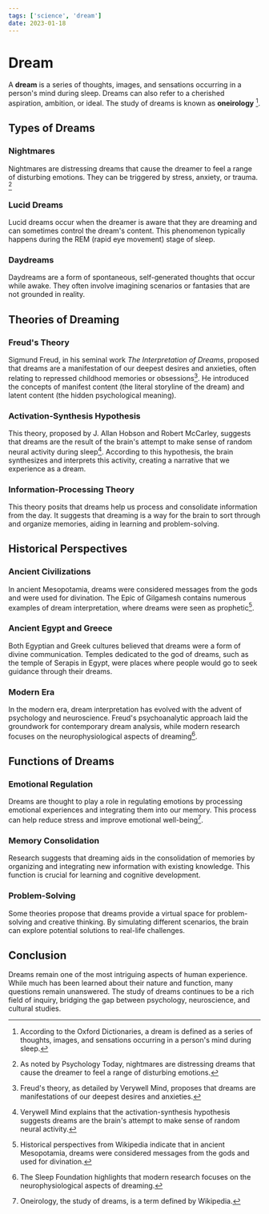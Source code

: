 ```yaml
---
tags: ['science', 'dream']
date: 2023-01-18
---
```


# Dream

A **dream** is a series of thoughts, images, and sensations occurring in a person's mind during sleep. Dreams can also refer to a cherished aspiration, ambition, or ideal. The study of dreams is known as **oneirology** [^1].

## Types of Dreams

### Nightmares

Nightmares are distressing dreams that cause the dreamer to feel a range of disturbing emotions. They can be triggered by stress, anxiety, or trauma. [^2]

### Lucid Dreams

Lucid dreams occur when the dreamer is aware that they are dreaming and can sometimes control the dream's content. This phenomenon typically happens during the REM (rapid eye movement) stage of sleep.

### Daydreams

Daydreams are a form of spontaneous, self-generated thoughts that occur while awake. They often involve imagining scenarios or fantasies that are not grounded in reality.

## Theories of Dreaming

### Freud's Theory

Sigmund Freud, in his seminal work _The Interpretation of Dreams_, proposed that dreams are a manifestation of our deepest desires and anxieties, often relating to repressed childhood memories or obsessions[^3]. He introduced the concepts of manifest content (the literal storyline of the dream) and latent content (the hidden psychological meaning).

### Activation-Synthesis Hypothesis

This theory, proposed by J. Allan Hobson and Robert McCarley, suggests that dreams are the result of the brain's attempt to make sense of random neural activity during sleep[^4]. According to this hypothesis, the brain synthesizes and interprets this activity, creating a narrative that we experience as a dream.

### Information-Processing Theory

This theory posits that dreams help us process and consolidate information from the day. It suggests that dreaming is a way for the brain to sort through and organize memories, aiding in learning and problem-solving.

## Historical Perspectives

### Ancient Civilizations

In ancient Mesopotamia, dreams were considered messages from the gods and were used for divination. The Epic of Gilgamesh contains numerous examples of dream interpretation, where dreams were seen as prophetic[^5].

### Ancient Egypt and Greece

Both Egyptian and Greek cultures believed that dreams were a form of divine communication. Temples dedicated to the god of dreams, such as the temple of Serapis in Egypt, were places where people would go to seek guidance through their dreams.

### Modern Era

In the modern era, dream interpretation has evolved with the advent of psychology and neuroscience. Freud's psychoanalytic approach laid the groundwork for contemporary dream analysis, while modern research focuses on the neurophysiological aspects of dreaming[^6].

## Functions of Dreams

### Emotional Regulation

Dreams are thought to play a role in regulating emotions by processing emotional experiences and integrating them into our memory. This process can help reduce stress and improve emotional well-being[^7].

### Memory Consolidation

Research suggests that dreaming aids in the consolidation of memories by organizing and integrating new information with existing knowledge. This function is crucial for learning and cognitive development.

### Problem-Solving

Some theories propose that dreams provide a virtual space for problem-solving and creative thinking. By simulating different scenarios, the brain can explore potential solutions to real-life challenges.

## Conclusion

Dreams remain one of the most intriguing aspects of human experience. While much has been learned about their nature and function, many questions remain unanswered. The study of dreams continues to be a rich field of inquiry, bridging the gap between psychology, neuroscience, and cultural studies.

[^1]: According to the Oxford Dictionaries, a dream is defined as a series of thoughts, images, and sensations occurring in a person's mind during sleep.

[^2]: As noted by Psychology Today, nightmares are distressing dreams that cause the dreamer to feel a range of disturbing emotions.

[^3]: Freud's theory, as detailed by Verywell Mind, proposes that dreams are manifestations of our deepest desires and anxieties.

[^4]: Verywell Mind explains that the activation-synthesis hypothesis suggests dreams are the brain's attempt to make sense of random neural activity.

[^5]: Historical perspectives from Wikipedia indicate that in ancient Mesopotamia, dreams were considered messages from the gods and used for divination.

[^6]: The Sleep Foundation highlights that modern research focuses on the neurophysiological aspects of dreaming.

[^7]: Oneirology, the study of dreams, is a term defined by Wikipedia.
